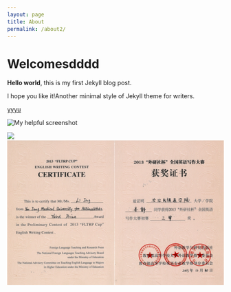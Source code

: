 ```yaml
---
layout: page
title: About
permalink: /about2/
---
```


# Welcomesdddd

**Hello world**, this is my first Jekyll blog post.

I hope you like it!Another minimal style of Jekyll theme for writers.

[yyyu](/image.html)

![My helpful screenshot](logo.png)

<img class="pic1" src="https://yoinffagmail.github.io/jekyll-theme-hamilton/logo.png">

<div align="center">
<img src="/assets/css/x3.jpg">
</div>

